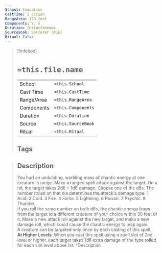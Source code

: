 ```yaml
---
School: Evocation
CastTime: 1 action
RangeArea: 120 feet
Components: V, S
Duration: Instantaneous
SourceBook: Sorcerer (XGE)
Ritual: False
---
```

> [!infobox]
>
> # `=this.file.name`
> |            |                    |
> | ---------- | ------------------ |
> | School     | `=this.School`     |
> | Cast Time  | `=this.CastTime`   |
> | Range/Area | `=this.RangeArea`  |
> | Components | `=this.Components` |
> | Duration   | `=this.Duration`   |
> | Source     | `=this.SourceBook` |
> | Ritual     | `=this.Ritual`     |
>## Tags
>

> ## Description
> You hurl an undulating, warbling mass of chaotic energy at one creature in range. Make a ranged spell attack against the target. On a hit, the target takes 2d8 + 1d6 damage. Choose one of the d8s. The number rolled on that die determines the attack's damage type. 1 Acid. 2 Cold. 3 Fire. 4 Force. 5 Lightning. 6 Poison. 7 Psychic. 8 Thunder.<br> If you roll the same number on both d8s, the chaotic energy leaps from the target to a different creature of your choice within 30 feet of it. Make a new attack roll against the new target, and make a new damage roll, which could cause the chaotic energy to leap again.<br> A creature can be targeted only once by each casting of this spell.<br> <b>At Higher Levels</b>: When you cast this spell using a spell slot of 2nd level or higher, each target takes 1d6 extra damage of the type rolled for each slot level above 1st.
> ^Description